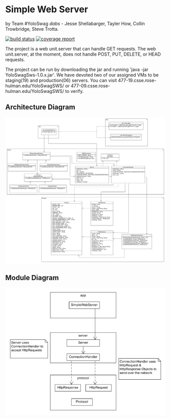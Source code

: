 # Simple Web Server
by Team #YoloSwag *dabs* - Jesse Shellabarger, Tayler How, Collin Trowbridge, Steve Trotta.

[![build status](https://ada.csse.rose-hulman.edu/shellajt/CSSE477Project/badges/master/build.svg)](https://ada.csse.rose-hulman.edu/shellajt/CSSE477Project/commits/master)
[![coverage report](https://ada.csse.rose-hulman.edu/shellajt/CSSE477Project/badges/master/coverage.svg)](https://ada.csse.rose-hulman.edu/shellajt/CSSE477Project/commits/master)

The project is a web unit.server that can handle GET requests. The web unit.server, at the moment, does not handle POST, PUT, DELETE, or HEAD requests. 

The project can be run by downloading the jar and running 'java -jar YoloSwagSws-1.0.x.jar'. We have devoted two of our assigned VMs to be staging(19) and production(06) servers. You can visit 477-19.csse.rose-hulman.edu/YoloSwagSWS/ or 477-09.csse.rose-hulman.edu/YoloSwagSWS/ to verify.

## Architecture Diagram
![Architecture Diagram](docs/ArchitectureDiagram.png)

## Module Diagram
![Module Diagram](docs/ModuleDiagram.png)